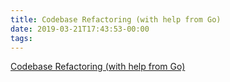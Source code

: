 ```yaml
---
title: Codebase Refactoring (with help from Go)
date: 2019-03-21T17:43:53-00:00
tags:
---
```


[Codebase Refactoring (with help from Go)](https://talks.golang.org/2016/refactor.article)
